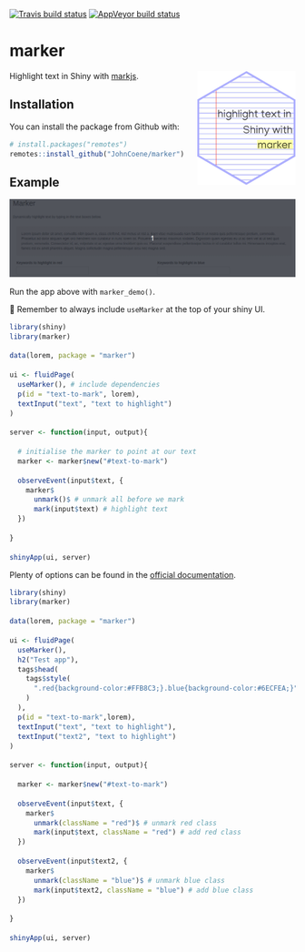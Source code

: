 
<!-- badges: start -->
[![Travis build status](https://travis-ci.org/JohnCoene/marker.svg?branch=master)](https://travis-ci.org/JohnCoene/marker)
[![AppVeyor build status](https://ci.appveyor.com/api/projects/status/github/JohnCoene/marker?branch=master&svg=true)](https://ci.appveyor.com/project/JohnCoene/marker)
<!-- badges: end -->

# marker

<img src="./man/figures/logo.png" height="200px" align="right">

Highlight text in Shiny with [markjs](https://markjs.io/).

## Installation

You can install the package from Github with:

``` r
# install.packages("remotes")
remotes::install_github("JohnCoene/marker")
```

## Example

<img src="./man/figures/marker.gif">

Run the app above with `marker_demo()`.

🚨 Remember to always include `useMarker` at the top of your shiny UI.

``` r
library(shiny)
library(marker)

data(lorem, package = "marker")

ui <- fluidPage(
  useMarker(), # include dependencies
  p(id = "text-to-mark", lorem),
  textInput("text", "text to highlight")
)

server <- function(input, output){

  # initialise the marker to point at our text
  marker <- marker$new("#text-to-mark")
  
  observeEvent(input$text, {
    marker$
      unmark()$ # unmark all before we mark
      mark(input$text) # highlight text
  })

}

shinyApp(ui, server)
```

Plenty of options can be found in the [official documentation](https://markjs.io/).

``` r
library(shiny)
library(marker)

data(lorem, package = "marker")

ui <- fluidPage(
  useMarker(),
  h2("Test app"),
  tags$head(
    tags$style(
      ".red{background-color:#FFB8C3;}.blue{background-color:#6ECFEA;}"
    )
  ),
  p(id = "text-to-mark",lorem),
  textInput("text", "text to highlight"),
  textInput("text2", "text to highlight")
)

server <- function(input, output){

  marker <- marker$new("#text-to-mark")
  
  observeEvent(input$text, {
    marker$
      unmark(className = "red")$ # unmark red class
      mark(input$text, className = "red") # add red class
  })

  observeEvent(input$text2, {
    marker$
      unmark(className = "blue")$ # unmark blue class
      mark(input$text2, className = "blue") # add blue class
  })

}

shinyApp(ui, server)
```
